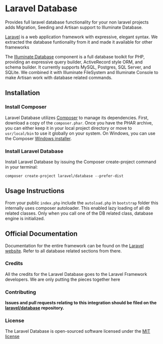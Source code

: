 # Laravel Database

Provides full laravel database functionality for your non laravel projects adds Migration, Seeding and Artisan support to Illuminate Database.


[Laravel](https://github.com/laravel/laravel) is a web application framework with expressive, elegant syntax. We extracted the database funtionality from it and made it available for other frameworks

The [Illuminate Database](https://github.com/illuminate/database) component is a full database toolkit for PHP, providing an expressive query builder, ActiveRecord style ORM, and schema builder. It currently supports MySQL, Postgres, SQL Server, and SQLite. We combined it with Illuminate FileSystem and Illuminate Console to make Artisan work with database related commands.

## Installation

### Install Composer

Laravel Database utilizes [Composer](http://getcomposer.org/) to manage its dependencies. First, download a copy of the `composer.phar`. Once you have the PHAR archive, you can either keep it in your local project directory or move to `usr/local/bin` to use it globally on your system. On Windows, you can use the Composer [Windows installer](https://getcomposer.org/Composer-Setup.exe).

### Install Laravel Database

Install Laravel Database by issuing the Composer create-project command in your terminal:

	composer create-project laravel/database --prefer-dist

## Usage Instructions

From your public `index.php` include the `autoload.php` in `bootstrap` folder this internally uses composer autoloader. This enabled lazy loading of all db related classes. Only when you call one of the DB related class, database engine is initialized.

## Official Documentation

Documentation for the entire framework can be found on the [Laravel website](http://laravel.com/docs). Refer to all database related sections from there.


### Credits

All the credits for the Laravel Database goes to the Laravel Framework developers. We are only putting the pieces together here

### Contributing

**Issues and pull requests relating to this integration should be filed on the [laravel/database](http://github.com/Luracast/Laravel-Framework) repository.**

### License

The Laravel Database is open-sourced software licensed under the [MIT license](http://opensource.org/licenses/MIT)